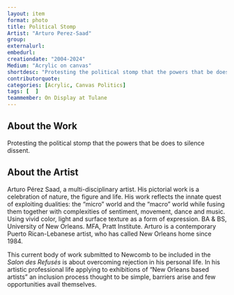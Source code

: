 ```yaml
---
layout: item
format: photo
title: Political Stomp
Artist: "Arturo Perez-Saad"
group: 
externalurl: 
embedurl: 
creationdate: "2004-2024"
Medium: "Acrylic on canvas"
shortdesc: "Protesting the political stomp that the powers that be does to silence dissent."
contributorquote: 
categories: [Acrylic, Canvas Politics]
tags: [  ]
teammember: On Display at Tulane
---
```


## About the Work

Protesting the political stomp that the powers that be does to silence dissent.

## About the Artist

Arturo Pérez Saad, a multi-disciplinary artist. His pictorial work is a celebration of nature, the figure and life. His work reflects the innate quest of exploiting dualities: the “micro” world and the “macro” world while fusing them together with complexities of sentiment, movement, dance and music. Using vivid color, light and surface texture as a form of expression.  BA & BS, University of New Orleans. MFA, Pratt Institute. Arturo is a contemporary Puerto Rican-Lebanese artist, who has called New Orleans home since 1984.  

This current body of work submitted to Newcomb to be included in the _Salon des Refusés_ is about overcoming rejection in his personal life. In his artistic professional life applying to exhibitions of “New Orleans based artists” an inclusion process thought to be simple, barriers arise and few opportunities avail themselves.

